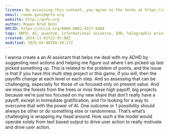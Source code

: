 ```yaml
---
license: By accessing this content, you agree to the terms at https://qnfo.org/LICENSE
email: rowan.quni@qnfo.org
website: http://qnfo.org
author: Rowan Brad Quni
ORCID: https://orcid.org/0009-0002-4317-5604
tags: QNFO, AI, quantum, informational universe, IUH, holographic principle
created: 2024-11-01T22:55:08Z
modified: 2025-03-08T09:39:27Z
---
```


I wanna create a an AI assistant that helps me deal with my ADHD by suggesting next actions and helping me figure out where I am picked up last picked something up. This is related to the problem of points, and the issue is that if you have this multi step project or this game, if you will, then the payoffs change at each level or each step. And so assessing that can be challenging, especially for those of us focused only on present value. And we miss the forests from the trees or miss these high payoff, big projects because we’re just too focused on my new share that don’t really have a payoff, except in
Immediate gratification, and I’m looking for a way to overcome that with the power of AI. One outcome or 1 possibility should always be other or do something else or randomness. That’s what’s challenging is wrapping my head around. How such a the model would operate solely from text based output to drive user action to really motivate and drive user action.
